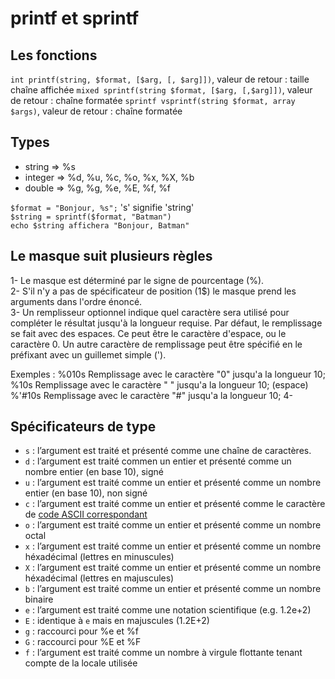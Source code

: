 # printf et sprintf

## Les fonctions

`int printf(string, $format, [$arg, [, $arg]])`, valeur de retour : taille chaîne affichée
`mixed sprintf(string $format, [$arg, [,$arg]])`, valeur de retour : chaîne formatée
`sprintf vsprintf(string $format, array $args)`, valeur de retour : chaîne formatée

## Types

- string => %s
- integer => %d, %u, %c, %o, %x, %X, %b
- double => %g, %g, %e, %E, %f, %f

`$format = "Bonjour, %s";` 's' signifie 'string'  
`$string = sprintf($format, "Batman")`  
`echo $string affichera "Bonjour, Batman"`  

## Le masque suit plusieurs règles

1- Le masque est déterminé par le signe de pourcentage (%).  
2- S'il n'y a pas de spécificateur de position (1$) le masque prend les arguments dans l'ordre énoncé.  
3- Un remplisseur optionnel indique quel caractère sera utilisé pour compléter le résultat jusqu'à la longueur requise. Par défaut, le remplissage se fait avec des espaces. Ce peut être le caractère d'espace, ou le caractère 0. Un autre caractère de remplissage peut être spécifié en le préfixant avec un guillemet simple (').  

Exemples : 
      %010s	Remplissage avec le caractère "0" jusqu'a la longueur 10;
			%10s 	Remplissage avec le caractère " " jusqu'a la longueur 10; (espace)
			%'#10s  Remplissage avec le caractère "#" jusqu'a la longueur 10;
4- 
## Spécificateurs de type

- `s` : l’argument est traité et présenté comme une chaîne de caractères.
- `d` : l’argument est traité commen un entier et présenté comme un nombre entier (en base 10), signé
- `u` : l’argument est traité comme un entier et présenté comme un nombre entier (en base 10), non signé
- `c` : l’argument est traité comme un entier et présenté comme le caractère de [code ASCII correspondant](http://table-ascii.com)
- `o` : l’argument est traité comme un entier et présenté comme un nombre octal
- `x` : l’argument est traité comme un entier et présenté comme un nombre héxadécimal (lettres en minuscules)
- `X` : l’argument est traité comme un entier et présenté comme un nombre héxadécimal (lettres en majuscules)
- `b` : l’argument est traité comme un entier et présenté comme un nombre binaire
- `e` : l’argument est traité comme une notation scientifique (e.g. 1.2e+2)
- `E` : identique à `e` mais en majuscules (1.2E+2)
- `g` : raccourci pour %e et %f
- `G` : raccourci pour %E et %F
- `f` : l’argument est traité comme un nombre à virgule flottante tenant compte de la locale utilisée
